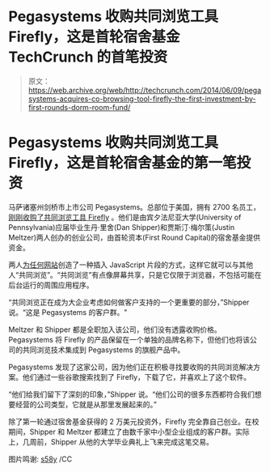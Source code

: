 # Pegasystems 收购共同浏览工具 Firefly，这是首轮宿舍基金 TechCrunch 的首笔投资

> 原文：<https://web.archive.org/web/http://techcrunch.com/2014/06/09/pegasystems-acquires-co-browsing-tool-firefly-the-first-investment-by-first-rounds-dorm-room-fund/>

# Pegasystems 收购共同浏览工具 Firefly，这是首轮宿舍基金的第一笔投资

马萨诸塞州剑桥市上市公司 Pegasystems。总部位于美国，拥有 2700 名员工，[刚刚收购了共同浏览工具 Firefly](https://web.archive.org/web/20230131001642/http://www.marketwatch.com/story/pegasystems-acquires-collaboration-and-co-browsing-provider-firefly-2014-06-09) 。他们是由宾夕法尼亚大学(University of Pennsylvania)应届毕业生丹·里舍(Dan Shipper)和贾斯汀·梅尔策(Justin Meltzer)两人创办的创业公司，由首轮资本(First Round Capital)的宿舍基金提供资金。

两人[为任何网站](https://web.archive.org/web/20230131001642/https://techcrunch.com/2013/07/30/firefly/)创造了一种插入 JavaScript 片段的方式，这样它就可以与其他人“共同浏览”。“共同浏览”有点像屏幕共享，只是它仅限于浏览器，不包括可能在后台运行的周围应用程序。

“共同浏览正在成为大企业考虑如何做客户支持的一个更重要的部分，”Shipper 说。“这是 Pegasystems 的客户群。"

Meltzer 和 Shipper 都是全职加入该公司，他们没有透露收购价格。Pegasystems 将 Firefly 的产品保留在一个单独的品牌名称下，但他们也将该公司的共同浏览技术集成到 Pegasystems 的旗舰产品中。

Pegasystems 发现了这家公司，因为他们正在积极寻找要收购的共同浏览解决方案。他们通过一些谷歌搜索找到了 Firefly，下载了它，并喜欢上了这个软件。

“他们给我们留下了深刻的印象，”Shipper 说。“他们公司的很多东西都符合我们想要经营的公司类型，它就是从那里发展起来的。”

除了第一轮通过宿舍基金获得的 2 万美元投资外，Firefly 完全靠自己创业。在校期间，Shipper 和 Meltzer 都建立了由数千家中小型企业组成的客户群。实际上，几周前，Shipper 从他的大学毕业典礼上飞来完成这笔交易。

图片鸣谢: [s58y](https://web.archive.org/web/20230131001642/https://www.flickr.com/photos/s58y/5875407462/in/photolist-875Vfo-cvq2QW-85MXZa-ixiqF-88VUgf-PTjAp-4Zzrwn-iis5M-9XbZWE-nrqC5Y-4ufPr-csMK7A-7fcUJF-859m6j-9Y93Rp-a1N4a-4ufPQ-669tq2-eD3cCF-8nCT8L-9TnB28-9WCqa-j29S6F-68TPTV-eEUkPV-8dBxRQ-6Bm1JE-bj5mui-cht2eC-K6hqf-fBA6tN-9y4aj6-a1MZV-h1KAJ-kM8if-fuvri8-7Hyfj5-bPjGyR-eF1qgs-hmPvPd-8nCSSd-eF1kCo-68Y2fh-eEUdvZ-mNhPy3-8j1o2f-67dhKR-7HyfGy-bW9k56-noJ49P) /CC